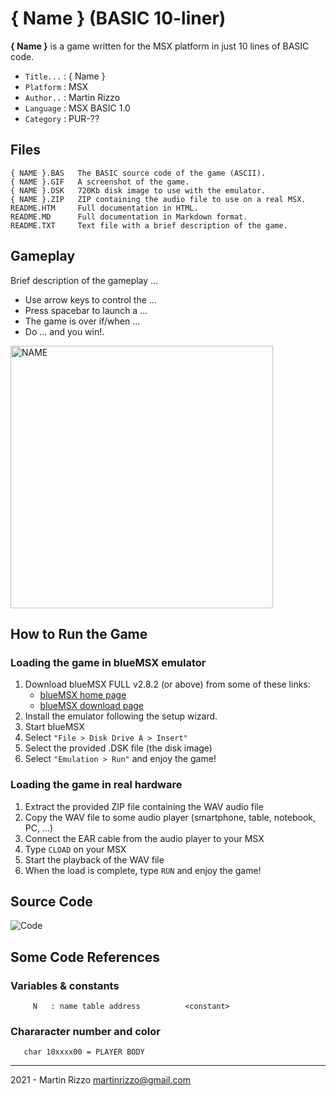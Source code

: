 { Name } (BASIC 10-liner)
=========================

**{ Name }** is a game written for the MSX platform in just 10 lines of BASIC code.

* `Title...` : { Name }
* `Platform` : MSX
* `Author..` : Martin Rizzo
* `Language` : MSX BASIC 1.0
* `Category` : PUR-??

Files
-----

    { NAME }.BAS   The BASIC source code of the game (ASCII).
    { NAME }.GIF   A screenshot of the game.
    { NAME }.DSK   720Kb disk image to use with the emulator.
    { NAME }.ZIP   ZIP containing the audio file to use on a real MSX.
    README.HTM     Full documentation in HTML.
    README.MD      Full documentation in Markdown format.
    README.TXT     Text file with a brief description of the game.


Gameplay
--------

Brief description of the gameplay ...

 - Use arrow keys to control the ...
 - Press spacebar to launch a ...
 - The game is over if/when ...
 - Do ... and you win!.

<img src="NAME.GIF" alt="NAME" width="420"/>


How to Run the Game
-------------------

### Loading the game in blueMSX emulator

  1. Download blueMSX FULL v2.8.2 (or above) from some of these links:
      * [blueMSX home page    ]( http://www.bluemsx.com/ )
      * [blueMSX download page]( http://bluemsx.msxblue.com/download.html )
  2. Install the emulator following the setup wizard.
  3. Start blueMSX
  4. Select `"File > Disk Drive A > Insert"`
  5. Select the provided .DSK file (the disk image)
  6. Select `"Emulation > Run"` and enjoy the game!

### Loading the game in real hardware

  1. Extract the provided ZIP file containing the WAV audio file
  2. Copy the WAV file to some audio player (smartphone, table, notebook, PC, ...)
  3. Connect the EAR cable from the audio player to your MSX
  4. Type `CLOAD` on your MSX
  5. Start the playback of the WAV file
  6. When the load is complete, type `RUN` and enjoy the game!


Source Code
-----------

![Code](_i_/code.gif)


Some Code References
--------------------

### Variables & constants

```
     N   : name table address          <constant>
```

### Chararacter number and color

``` 
   char 10xxxx00 = PLAYER BODY

```





---

2021 - Martin Rizzo <martinrizzo@gmail.com>

